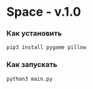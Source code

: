 # Space - v.1.0
### Как установить
    pip3 install pygame pillow

### Как запускать
    python3 main.py
